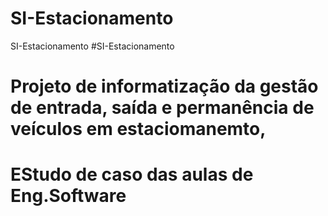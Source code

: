 # SI-Estacionamento
SI-Estacionamento
#SI-Estacionamento
# Projeto de informatização da gestão de entrada, saída e permanência de veículos em estaciomanemto,

# EStudo de caso das aulas de Eng.Software
